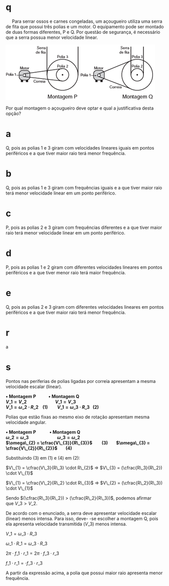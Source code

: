 # q
     Para serrar ossos e carnes congeladas, um açougueiro utiliza uma serra de fita que possui três polias e um motor. O equipamento pode ser montado de duas formas diferentes, P e Q. Por questão de segurança, é necessário que a serra possua menor velocidade linear.

![](1a4a362a-75e4-b199-5844-65cc1ab6df9b.png)

Por qual montagem o açougueiro deve optar e qual a justificativa desta opção?

# a
Q, pois as polias 1 e 3 giram com velocidades lineares iguais em pontos periféricos e a que tiver maior raio terá menor frequência.

# b
Q, pois as polias 1 e 3 giram com frequências iguais e a que tiver maior raio terá menor velocidade linear em um ponto periférico.

# c
P, pois as polias 2 e 3 giram com frequências diferentes e a que tiver maior raio terá menor velocidade linear em um ponto periférico.

# d
P, pois as polias 1 e 2 giram com diferentes velocidades lineares em pontos periféricos e a que tiver menor raio terá maior frequência.

# e
Q, pois as polias 2 e 3 giram com diferentes velocidades lineares em pontos periféricos e a que tiver maior raio terá menor frequência.

# r
a

# s
Pontos nas periferias de polias ligadas por correia apresentam a mesma velocidade escalar (linear).

**• Montagem P            • Montagem Q\
$V\_{1} = V\_{2}$**                       **$V\_{1} = V\_{3}$**\
**$V\_{1} = \omega\_{2} \cdot R\_{2}$    (1)         **$V\_{1} = \omega\_{3} \cdot R\_{3}$   (2)****

Polias que estão fixas ao mesmo eixo de rotação apresentam mesma velocidade angular.

**• Montagem P             • Montagem Q\
$\omega\_{2} = \omega\_{3}$**                       **$\omega\_{3} = \omega\_{2}$**\
**$\omega\_{2} = \cfrac{V\_{3}}{R\_{3}}$         (3)        **$\omega\_{3} = \cfrac{V\_{2}}{R\_{2}}$        (4)****

Substituindo (3) em (1) e (4) em (2):

$V\_{1} = \cfrac{V\_3}{R\_3} \cdot R\_{2}$ => $V\_{3} = (\cfrac{R\_3}{R\_2}) \cdot V\_{1}$

$V\_{1} = \cfrac{V\_2}{R\_2} \cdot R\_{3}$ => $V\_{2} = (\cfrac{R\_2}{R\_3}) \cdot V\_{1}$

Sendo $(\cfrac{R\_3}{R\_2}) > (\cfrac{R\_2}{R\_3})$, podemos afirmar que $V\_3 > V\_2$.

De acordo com o enunciado, a serra deve apresentar velocidade escalar (linear) menos intensa. Para isso, deve- -se escolher a montagem Q, pois ela apresenta velocidade transmitida $(V\_3)$ menos intensa.

$V\_{1} = \omega\_{3} \cdot R\_{3}$

$​​​​\omega\_{1} \cdot R\_{1} = ​​​​\omega\_{3} \cdot R\_{3}$

$2\pi \cdot f\_1 \cdot r\_1 = 2\pi \cdot f\_3 \cdot r\_3$

$f\_1 \cdot r\_1 = \cdot f\_3 \cdot r\_3$

A partir da expressão acima, a polia que possui maior raio apresenta menor frequência.
